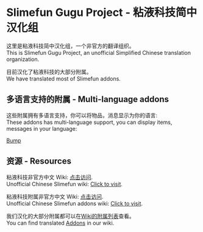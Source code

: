 # Slimefun Gugu Project - 粘液科技简中汉化组

这里是粘液科技简中汉化组，一个非官方的翻译组织。  
This is Slimefun Gugu Project, an unofficial Simplified Chinese translation organization.

目前汉化了粘液科技的大部分附属。  
We have translated most of Slimefun addons.

## 多语言支持的附属 - Multi-language addons

这些附属拥有多语言支持，你可以将物品，消息显示为你的语言:  
These addons has multi-language support, you can display items, messages in your language:

[Bump](https://github.com/SlimefunGuguProject/Bump)

## 资源 - Resources

粘液科技非官方中文 Wiki: [点击访问](https://slimefun-wiki.guizhanss.cn/).  
Unofficial Chinese Slimefun wiki: [Click to visit](https://slimefun-wiki.guizhanss.cn/). 

粘液科技附属非官方中文 Wiki: [点击访问](https://slimefun-addons-wiki.guizhanss.cn/).  
Unofficial Chinese Slimefun addons wiki: [Click to visit](https://slimefun-addons-wiki.guizhanss.cn/). 

我们汉化的大部分附属都可以在[Wiki的附属列表](https://slimefun-wiki.guizhanss.cn/Addons)查看。  
You can find translated [Addons](https://slimefun-wiki.guizhanss.cn/Addons) in our wiki.
